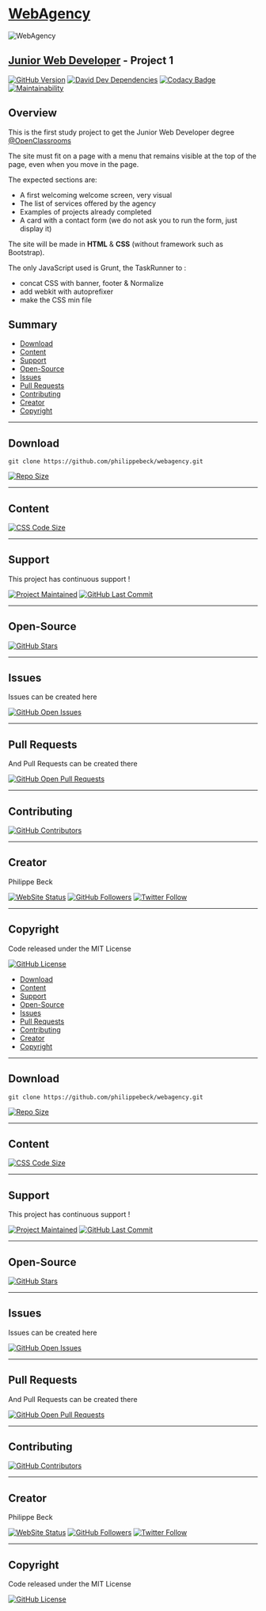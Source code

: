 # [WebAgency](https://openclassrooms.com/fr/projects/integrez-la-maquette-du-site-d-une-agence-web)

![WebAgency](https://s3-eu-west-1.amazonaws.com/sdz-upload/prod/upload/maquette111.png)

## [Junior Web Developer](https://openclassrooms.com/fr/paths/48-developpeur-web-junior) - Project 1

[![GitHub Version](https://img.shields.io/github/package-json/v/philippebeck/webagency.svg?label=Version)](https://github.com/philippebeck/webagency/blob/master/package.json)
[![David Dev Dependencies](https://img.shields.io/david/dev/philippebeck/webagency.svg?label=Dev+Dependencies)](https://david-dm.org/philippebeck/webagency?type=dev)
[![Codacy Badge](https://api.codacy.com/project/badge/Grade/532575a525734fbc86c89568292ea9ea)](https://www.codacy.com/app/philippebeck/webagency?utm_source=github.com&amp;utm_medium=referral&amp;utm_content=philippebeck/webagency&amp;utm_campaign=Badge_Grade)
[![Maintainability](https://api.codeclimate.com/v1/badges/0246bfb6a504f222bfe7/maintainability)](https://codeclimate.com/github/philippebeck/webagency/maintainability)

 ## Overview

This is the first study project to get the Junior Web Developer degree [@OpenClassrooms](https://openclassrooms.com)

The site must fit on a page with a menu that remains visible at the top of the page, even when you move in the page.

The expected sections are:
-   A first welcoming welcome screen, very visual  
-   The list of services offered by the agency  
-   Examples of projects already completed  
-   A card with a contact form (we do not ask you to run the form, just display it)  

The site will be made in **HTML** & **CSS** (without framework such as Bootstrap).

The only JavaScript used is Grunt, the TaskRunner to :
-   concat CSS with banner, footer & Normalize  
-   add webkit with autoprefixer  
-   make the CSS min file  

## Summary
 
 -   [Download](#download)  
 -   [Content](#content)  
 -   [Support](#support)  
 -   [Open-Source](#open-source)  
 -   [Issues](#issues)  
 -   [Pull Requests](#pull-requests)  
 -   [Contributing](#contributing)  
 -   [Creator](#creator)  
 -   [Copyright](#copyright)  
 
 ---
 
 ## Download
 
 `git clone https://github.com/philippebeck/webagency.git`  
   
 [![Repo Size](https://img.shields.io/github/repo-size/philippebeck/webagency.svg?label=Repo+Size)](https://github.com/philippebeck/webagency/tree/master)
 
 ---
 
 ## Content
 
 [![CSS Code Size](https://img.shields.io/github/languages/code-size/philippebeck/webagency.svg?label=Code+Size)](https://github.com/philippebeck/webagency/tree/master)
 
 ---
 
 ## Support
 
 This project has continuous support !
 
 [![Project Maintained](https://img.shields.io/maintenance/yes/2019.svg?label=Maintained)](https://github.com/philippebeck/webagency)
 [![GitHub Last Commit](https://img.shields.io/github/last-commit/philippebeck/webagency.svg?label=Last+Commit)](https://github.com/philippebeck/webagency/commits/master)
 
 ---
 
 ## Open-Source
 
 [![GitHub Stars](https://img.shields.io/github/stars/philippebeck/webagency.svg?label=GitHub+:+Webagency+|+Stars)](https://github.com/philippebeck/webagency)
 
 ---
 
 ## Issues
 
 Issues can be created here
 
 [![GitHub Open Issues](https://img.shields.io/github/issues/philippebeck/webagency.svg?label=Issues)](https://github.com/philippebeck/webagency/issues)
 
 ---
 
 ## Pull Requests
 
 And Pull Requests can be created there
 
 [![GitHub Open Pull Requests](https://img.shields.io/github/issues-pr/philippebeck/webagency.svg?label=Pull+Requests)](https://github.com/philippebeck/webagency/pulls)
 
 ---
 
 ## Contributing
 
 [![GitHub Contributors](https://img.shields.io/github/contributors/philippebeck/webagency.svg?label=Contributors)](https://github.com/philippebeck/webagency/graphs/contributors)
 
 ---
 
 ## Creator
 
 Philippe Beck
 
 [![WebSite Status](https://img.shields.io/website-up-down-green-red/https/philippebeck.net.svg?label=https://philippebeck.net)](https://philippebeck.net)
 [![GitHub Followers](https://img.shields.io/github/followers/philippebeck.svg?label=GitHub+:+philippebeck+|+Followers)](https://github.com/philippebeck)
 [![Twitter Follow](https://badgen.net/twitter/follow/philippepjbeck)](https://twitter.com/philippepjbeck)
 
 ---
 
 ## Copyright
 
 Code released under the MIT License
 
 [![GitHub License](https://img.shields.io/github/license/philippebeck/webagency.svg?label=License)](https://github.com/philippebeck/webagency/blob/master/LICENSE)

-   [Download](#download)  
-   [Content](#content)  
-   [Support](#support)  
-   [Open-Source](#open-source)  
-   [Issues](#issues)  
-   [Pull Requests](#pull-requests)  
-   [Contributing](#contributing)  
-   [Creator](#creator)  
-   [Copyright](#copyright)  

---

## Download

`git clone https://github.com/philippebeck/webagency.git`  

[![Repo Size](https://img.shields.io/github/repo-size/philippebeck/webagency.svg?label=Repo+Size)](https://github.com/philippebeck/webagency/tree/master)

---

## Content

[![CSS Code Size](https://img.shields.io/github/languages/code-size/philippebeck/webagency.svg?label=Code+Size)](https://github.com/philippebeck/webagency/tree/master)

---

## Support

This project has continuous support !

[![Project Maintained](https://img.shields.io/maintenance/yes/2019.svg?label=Maintained)](https://github.com/philippebeck/webagency)
[![GitHub Last Commit](https://img.shields.io/github/last-commit/philippebeck/webagency.svg?label=Last+Commit)](https://github.com/philippebeck/webagency/commits/master)

---

## Open-Source

[![GitHub Stars](https://img.shields.io/github/stars/philippebeck/webagency.svg?label=GitHub+:+Webagency+|+Stars)](https://github.com/philippebeck/webagency)

---

## Issues

Issues can be created here

[![GitHub Open Issues](https://img.shields.io/github/issues/philippebeck/webagency.svg?label=Issues)](https://github.com/philippebeck/webagency/issues)

---

## Pull Requests

And Pull Requests can be created there

[![GitHub Open Pull Requests](https://img.shields.io/github/issues-pr/philippebeck/webagency.svg?label=Pull+Requests)](https://github.com/philippebeck/webagency/pulls)

---

## Contributing

[![GitHub Contributors](https://img.shields.io/github/contributors/philippebeck/webagency.svg?label=Contributors)](https://github.com/philippebeck/webagency/graphs/contributors)

---

## Creator

Philippe Beck

[![WebSite Status](https://img.shields.io/website-up-down-green-red/https/philippebeck.net.svg?label=https://philippebeck.net)](https://philippebeck.net)
[![GitHub Followers](https://img.shields.io/github/followers/philippebeck.svg?label=GitHub+:+philippebeck+|+Followers)](https://github.com/philippebeck)
[![Twitter Follow](https://badgen.net/twitter/follow/philippepjbeck)](https://twitter.com/philippepjbeck)

---

## Copyright

Code released under the MIT License

[![GitHub License](https://img.shields.io/github/license/philippebeck/webagency.svg?label=License)](https://github.com/philippebeck/webagency/blob/master/LICENSE)
